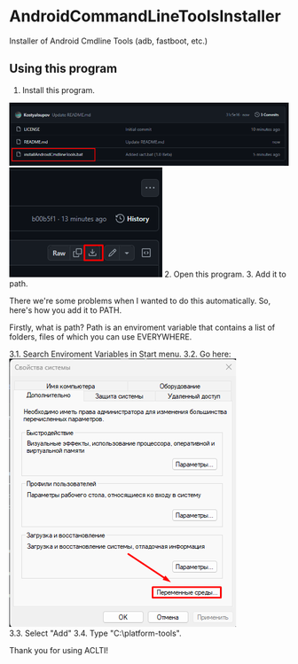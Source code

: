 # AndroidCommandLineToolsInstaller
Installer of Android Cmdline Tools (adb, fastboot, etc.)

## Using this program
1. Install this program.
<img src="https://github.com/KostyaIsupov/AndroidCommandLineToolsInstaller/blob/main/Photos/image1.png?raw=true">
<img src="https://github.com/KostyaIsupov/AndroidCommandLineToolsInstaller/blob/main/Photos/image2.png?raw=true">
2. Open this program.
3. Add it to path.

There we're some problems when I wanted to do this automatically. So, here's how you add it to PATH.

Firstly, what is path? Path is an enviroment variable that contains a list of folders, files of which you can use EVERYWHERE.

3.1. Search Enviroment Variables in Start menu.
3.2. Go here:
<img src="https://github.com/KostyaIsupov/AndroidCommandLineToolsInstaller/blob/main/Photos/image3.png?raw=true">
<br>
3.3. Select "Add"
3.4. Type "C:\platform-tools".

Thank you for using ACLTI!
